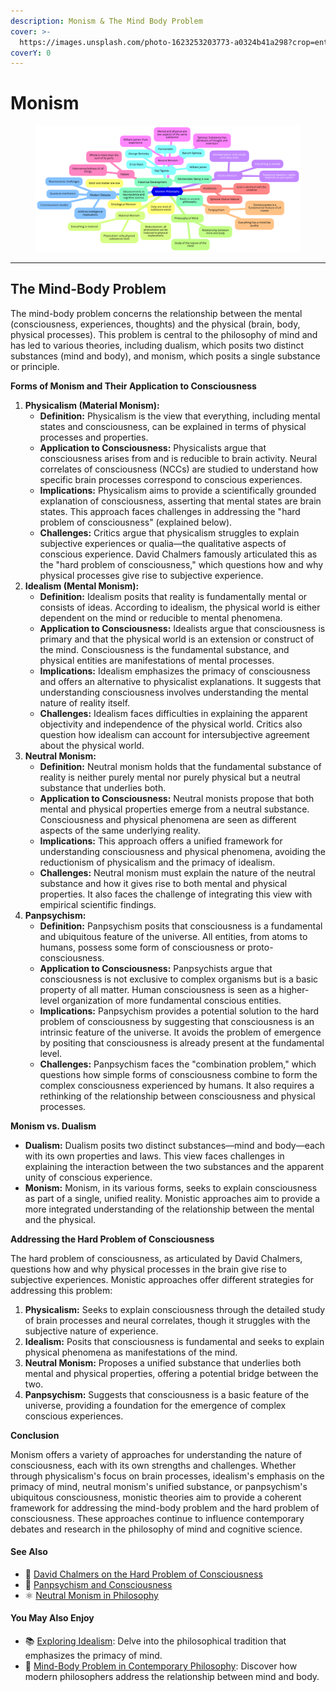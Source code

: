 ```yaml
---
description: Monism & The Mind Body Problem
cover: >-
  https://images.unsplash.com/photo-1623253203773-a0324b41a298?crop=entropy&cs=srgb&fm=jpg&ixid=M3wxOTcwMjR8MHwxfHNlYXJjaHw3fHxtb25pc218ZW58MHx8fHwxNzQxNDU5NzcwfDA&ixlib=rb-4.0.3&q=85
coverY: 0
---
```


# Monism

<figure><img src="../../../../.gitbook/assets/7212FFEB-85E7-4B35-99EE-9F89A109E57D.png" alt=""><figcaption></figcaption></figure>

***

## The Mind-Body Problem

The mind-body problem concerns the relationship between the mental (consciousness, experiences, thoughts) and the physical (brain, body, physical processes). This problem is central to the philosophy of mind and has led to various theories, including dualism, which posits two distinct substances (mind and body), and monism, which posits a single substance or principle.

**Forms of Monism and Their Application to Consciousness**

1. **Physicalism (Material Monism):**
   * **Definition:** Physicalism is the view that everything, including mental states and consciousness, can be explained in terms of physical processes and properties.
   * **Application to Consciousness:** Physicalists argue that consciousness arises from and is reducible to brain activity. Neural correlates of consciousness (NCCs) are studied to understand how specific brain processes correspond to conscious experiences.
   * **Implications:** Physicalism aims to provide a scientifically grounded explanation of consciousness, asserting that mental states are brain states. This approach faces challenges in addressing the "hard problem of consciousness" (explained below).
   * **Challenges:** Critics argue that physicalism struggles to explain subjective experiences or qualia—the qualitative aspects of conscious experience. David Chalmers famously articulated this as the "hard problem of consciousness," which questions how and why physical processes give rise to subjective experience.
2. **Idealism (Mental Monism):**
   * **Definition:** Idealism posits that reality is fundamentally mental or consists of ideas. According to idealism, the physical world is either dependent on the mind or reducible to mental phenomena.
   * **Application to Consciousness:** Idealists argue that consciousness is primary and that the physical world is an extension or construct of the mind. Consciousness is the fundamental substance, and physical entities are manifestations of mental processes.
   * **Implications:** Idealism emphasizes the primacy of consciousness and offers an alternative to physicalist explanations. It suggests that understanding consciousness involves understanding the mental nature of reality itself.
   * **Challenges:** Idealism faces difficulties in explaining the apparent objectivity and independence of the physical world. Critics also question how idealism can account for intersubjective agreement about the physical world.
3. **Neutral Monism:**
   * **Definition:** Neutral monism holds that the fundamental substance of reality is neither purely mental nor purely physical but a neutral substance that underlies both.
   * **Application to Consciousness:** Neutral monists propose that both mental and physical properties emerge from a neutral substance. Consciousness and physical phenomena are seen as different aspects of the same underlying reality.
   * **Implications:** This approach offers a unified framework for understanding consciousness and physical phenomena, avoiding the reductionism of physicalism and the primacy of idealism.
   * **Challenges:** Neutral monism must explain the nature of the neutral substance and how it gives rise to both mental and physical properties. It also faces the challenge of integrating this view with empirical scientific findings.
4. **Panpsychism:**
   * **Definition:** Panpsychism posits that consciousness is a fundamental and ubiquitous feature of the universe. All entities, from atoms to humans, possess some form of consciousness or proto-consciousness.
   * **Application to Consciousness:** Panpsychists argue that consciousness is not exclusive to complex organisms but is a basic property of all matter. Human consciousness is seen as a higher-level organization of more fundamental conscious entities.
   * **Implications:** Panpsychism provides a potential solution to the hard problem of consciousness by suggesting that consciousness is an intrinsic feature of the universe. It avoids the problem of emergence by positing that consciousness is already present at the fundamental level.
   * **Challenges:** Panpsychism faces the "combination problem," which questions how simple forms of consciousness combine to form the complex consciousness experienced by humans. It also requires a rethinking of the relationship between consciousness and physical processes.

**Monism vs. Dualism**

* **Dualism:** Dualism posits two distinct substances—mind and body—each with its own properties and laws. This view faces challenges in explaining the interaction between the two substances and the apparent unity of conscious experience.
* **Monism:** Monism, in its various forms, seeks to explain consciousness as part of a single, unified reality. Monistic approaches aim to provide a more integrated understanding of the relationship between the mental and the physical.

**Addressing the Hard Problem of Consciousness**

The hard problem of consciousness, as articulated by David Chalmers, questions how and why physical processes in the brain give rise to subjective experiences. Monistic approaches offer different strategies for addressing this problem:

1. **Physicalism:** Seeks to explain consciousness through the detailed study of brain processes and neural correlates, though it struggles with the subjective nature of experience.
2. **Idealism:** Posits that consciousness is fundamental and seeks to explain physical phenomena as manifestations of the mind.
3. **Neutral Monism:** Proposes a unified substance that underlies both mental and physical properties, offering a potential bridge between the two.
4. **Panpsychism:** Suggests that consciousness is a basic feature of the universe, providing a foundation for the emergence of complex conscious experiences.

**Conclusion**

Monism offers a variety of approaches for understanding the nature of consciousness, each with its own strengths and challenges. Whether through physicalism's focus on brain processes, idealism's emphasis on the primacy of mind, neutral monism's unified substance, or panpsychism's ubiquitous consciousness, monistic theories aim to provide a coherent framework for addressing the mind-body problem and the hard problem of consciousness. These approaches continue to influence contemporary debates and research in the philosophy of mind and cognitive science.

#### See Also

* 🧠 [David Chalmers on the Hard Problem of Consciousness](https://www.google.com/search?q=David+Chalmers+hard+problem+of+consciousness)
* 🧩 [Panpsychism and Consciousness](https://www.google.com/search?q=Panpsychism+and+consciousness)
* ⚛️ [Neutral Monism in Philosophy](https://www.google.com/search?q=Neutral+Monism+philosophy)

#### You May Also Enjoy

* 📚 [Exploring Idealism](https://www.google.com/search?q=Exploring+Idealism): Delve into the philosophical tradition that emphasizes the primacy of mind.
* 🧩 [Mind-Body Problem in Contemporary Philosophy](https://www.google.com/search?q=Mind-Body+Problem+contemporary+philosophy): Discover how modern philosophers address the relationship between mind and body.


